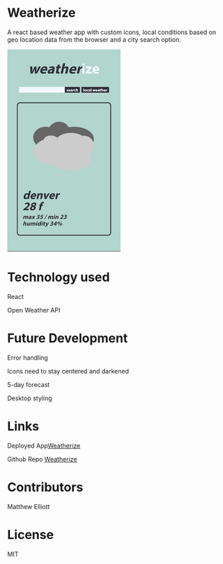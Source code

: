 # Weatherize

A react based weather app with custom icons, local conditions based on geo location data from the browser and a city search option.

![screenshot](appScreenshot.png)

# Technology used

React

Open Weather API

# Future Development

Error handling

Icons need to stay centered and darkened

5-day forecast

Desktop styling

# Links

Deployed App[Weatherize](https://matteothomas.github.io/weather_app_react/)

Github Repo [Weatherize](https://github.com/MatteoThomas/weather_app_react)

# Contributors

Matthew Elliott

# License

MIT
